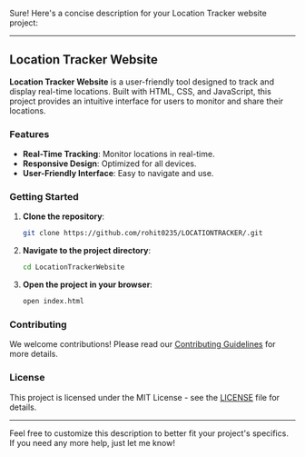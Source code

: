 Sure! Here's a concise description for your Location Tracker website project:

---

## Location Tracker Website

**Location Tracker Website** is a user-friendly tool designed to track and display real-time locations. Built with HTML, CSS, and JavaScript, this project provides an intuitive interface for users to monitor and share their locations.

### Features

- **Real-Time Tracking**: Monitor locations in real-time.
- **Responsive Design**: Optimized for all devices.
- **User-Friendly Interface**: Easy to navigate and use.

### Getting Started

1. **Clone the repository**:
   ```bash
   git clone https://github.com/rohit0235/LOCATIONTRACKER/.git
   ```
2. **Navigate to the project directory**:
   ```bash
   cd LocationTrackerWebsite
   ```
3. **Open the project in your browser**:
   ```bash
   open index.html
   ```

### Contributing

We welcome contributions! Please read our [Contributing Guidelines](CONTRIBUTING.md) for more details.

### License

This project is licensed under the MIT License - see the [LICENSE](LICENSE) file for details.

---

Feel free to customize this description to better fit your project's specifics. If you need any more help, just let me know!
